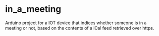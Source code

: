 # in_a_meeting
Arduino project for a IOT device that indices whether someone is in a meeting or not, based on the contents of a iCal feed retrieved over https.
